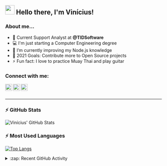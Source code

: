 ## <img src="https://media.giphy.com/media/hvRJCLFzcasrR4ia7z/giphy.gif" width="30px"> Hello there, I'm Vinícius!

### About me...

- 💼 Current Support Analyst at **@TIDSoftware**
- 💻 I'm just starting a Computer Engineering degree
- 🌱 I’m currently improving my Node.js knowledge
- 🥅 2021 Goals: Contribute more to Open Source projects
- ⚡ Fun fact: I love to practice Muay Thai and play guitar

### Connect with me:

[<img align="left" alt="vinirossa_ | Twitter" width="22px" src="https://cdn.jsdelivr.net/npm/simple-icons@v3/icons/twitter.svg" />][twitter]
[<img align="left" alt="vinirossa | LinkedIn" width="22px" src="https://cdn.jsdelivr.net/npm/simple-icons@v3/icons/linkedin.svg" />][linkedin]
[<img align="left" alt="vinirossa | Instagram" width="22px" src="https://cdn.jsdelivr.net/npm/simple-icons@v3/icons/instagram.svg" />][instagram]

<br />
<br />

---

### :zap: GitHub Stats
   
![Vinícius' GitHub Stats](https://github-readme-stats.vercel.app/api?username=vinirossa&show_icons=true&theme=ayu-mirage)

### :zap: Most Used Languages

[![Top Langs](https://github-readme-stats.vercel.app/api/top-langs/?username=vinirossa&layout=compact&theme=ayu-mirage)](https://github.com/anuraghazra/github-readme-stats)


<details>
  <summary>:zap: Recent GitHub Activity</summary>
  
<!--START_SECTION:activity-->
1. 🗣 Commented on [#2](https://github.com/vinirossa/portfolio-sass/issues/2) in [vinirossa/portfolio-sass](https://github.com/vinirossa/portfolio-sass)
2. ❗️ Closed issue [#2](https://github.com/vinirossa/portfolio-sass/issues/2) in [vinirossa/portfolio-sass](https://github.com/vinirossa/portfolio-sass)
3. ❌ Closed PR [#11](https://github.com/vinirossa/free-developer-resources/pull/11) in [vinirossa/free-developer-resources](https://github.com/vinirossa/free-developer-resources)
4. 🗣 Commented on [#11](https://github.com/vinirossa/free-developer-resources/issues/11) in [vinirossa/free-developer-resources](https://github.com/vinirossa/free-developer-resources)
5. 🎉 Merged PR [#10](https://github.com/vinirossa/free-developer-resources/pull/10) in [vinirossa/free-developer-resources](https://github.com/vinirossa/free-developer-resources)
<!--END_SECTION:activity-->

</details>

[twitter]: https://twitter.com/vinirossa_
[instagram]: https://www.instagram.com/vinirossa
[linkedin]: www.linkedin.com/in/vinirossa
